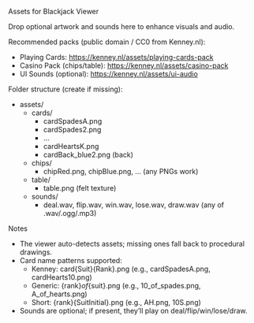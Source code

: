 Assets for Blackjack Viewer

Drop optional artwork and sounds here to enhance visuals and audio.

Recommended packs (public domain / CC0 from Kenney.nl):

- Playing Cards: https://kenney.nl/assets/playing-cards-pack
- Casino Pack (chips/table): https://kenney.nl/assets/casino-pack
- UI Sounds (optional): https://kenney.nl/assets/ui-audio

Folder structure (create if missing):

- assets/
  - cards/
    - cardSpadesA.png
    - cardSpades2.png
    - ...
    - cardHeartsK.png
    - cardBack_blue2.png (back)
  - chips/
    - chipRed.png, chipBlue.png, ... (any PNGs work)
  - table/
    - table.png (felt texture)
  - sounds/
    - deal.wav, flip.wav, win.wav, lose.wav, draw.wav (any of .wav/.ogg/.mp3)

Notes

- The viewer auto-detects assets; missing ones fall back to procedural drawings.
- Card name patterns supported:
  - Kenney: card{Suit}{Rank}.png (e.g., cardSpadesA.png, cardHearts10.png)
  - Generic: {rank}_of_{suit}.png (e.g., 10_of_spades.png, A_of_hearts.png)
  - Short: {rank}{SuitInitial}.png (e.g., AH.png, 10S.png)
- Sounds are optional; if present, they’ll play on deal/flip/win/lose/draw.

